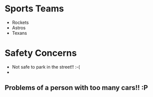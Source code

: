 # Sports Teams
- Rockets
- Astros
- Texans

# Safety Concerns
- Not safe to park in the street!!  :-(
- 
## Problems of a person with too many cars!! :P

